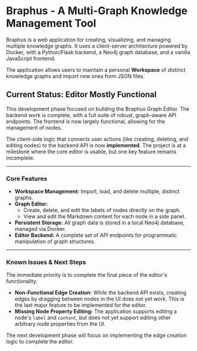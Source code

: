# Braphus - A Multi-Graph Knowledge Management Tool

Braphus is a web application for creating, visualizing, and managing multiple knowledge graphs. It uses a client-server architecture powered by Docker, with a Python/Flask backend, a Neo4j graph database, and a vanilla JavaScript frontend.

The application allows users to maintain a personal **Workspace** of distinct knowledge graphs and import new ones from JSON files.

## Current Status: Editor Mostly Functional

This development phase focused on building the Braphus Graph Editor. The backend work is complete, with a full suite of robust, graph-aware API endpoints. The frontend is now largely functional, allowing for the management of nodes.

The client-side logic that connects user actions (like creating, deleting, and editing nodes) to the backend API is now **implemented**. The project is at a milestone where the core editor is usable, but one key feature remains incomplete.

---

### Core Features

* **Workspace Management:** Import, load, and delete multiple, distinct graphs.
* **Graph Editor:**
    * Create, delete, and edit the labels of nodes directly on the graph.
    * View and edit the Markdown content for each node in a side panel.
* **Persistent Storage:** All graph data is stored in a local Neo4j database, managed via Docker.
* **Editor Backend:** A complete set of API endpoints for programmatic manipulation of graph structures.

---

### Known Issues & Next Steps

The immediate priority is to complete the final piece of the editor's functionality.

* **Non-Functional Edge Creation:** While the backend API exists, creating edges by dragging between nodes in the UI does not yet work. This is the last major feature to be implemented for the editor.
* **Missing Node Property Editing:** The application supports editing a node's `label` and `content`, but does not yet support editing other arbitrary node properties from the UI.

The next development phase will focus on implementing the edge creation logic to complete the editor.